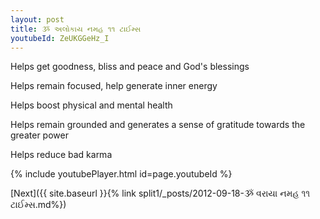 ```yaml
---
layout: post
title: ૐ અલોકાય નમહ ૧૧ ટાઈમ્સ
youtubeId: ZeUKGGeHz_I
---
```

 
 
Helps get goodness, bliss and peace and God's blessings
 
Helps remain focused, help generate inner energy 
 
Helps boost physical and mental health 
 
Helps remain grounded and generates a sense of gratitude towards the greater power 
 
Helps reduce bad karma
 
 
 
 


{% include youtubePlayer.html id=page.youtubeId %}
 
[Next]({{ site.baseurl }}{% link  split1/_posts/2012-09-18-ૐ વરાયા નમહ ૧૧ ટાઈમ્સ.md%})
 
